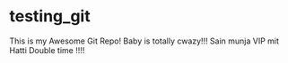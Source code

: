# testing_git

This is my Awesome Git Repo!
Baby is totally cwazy!!!
Sain munja VIP mit Hatti Double time !!!!
